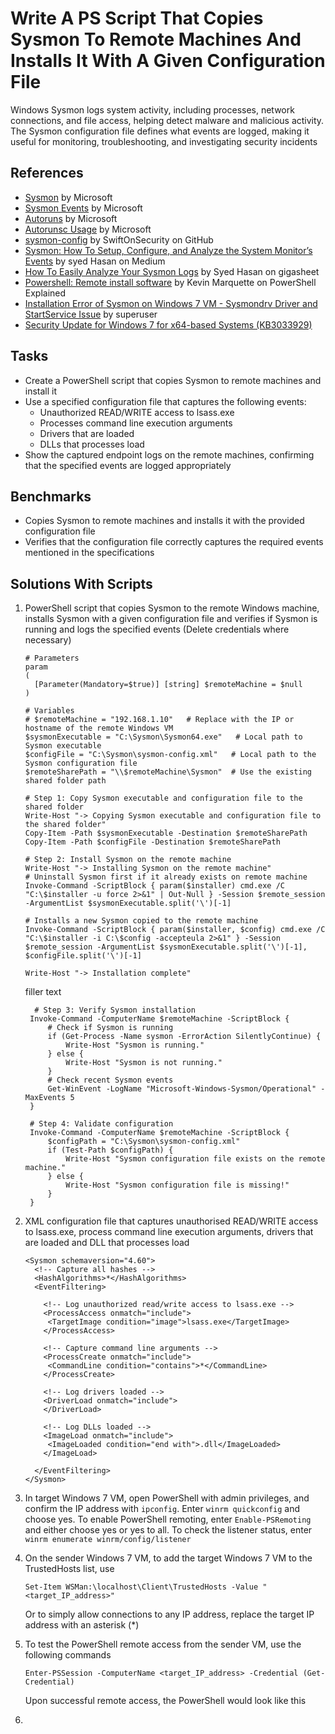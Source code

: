 # Write A PS Script That Copies Sysmon To Remote Machines And Installs It With A Given Configuration File
Windows Sysmon logs system activity, including processes, network connections, and file access, helping detect malware and malicious activity. The Sysmon configuration file defines what events are logged, making it useful for monitoring, troubleshooting, and investigating security incidents

## References
- [Sysmon](https://learn.microsoft.com/en-us/sysinternals/downloads/sysmon) by Microsoft
- [Sysmon Events](https://learn.microsoft.com/en-us/sysinternals/downloads/sysmon#events) by Microsoft
- [Autoruns](https://learn.microsoft.com/en-us/sysinternals/downloads/autoruns) by Microsoft
- [Autorunsc Usage](https://learn.microsoft.com/en-us/sysinternals/downloads/autoruns#autorunsc-usage) by Microsoft
- [sysmon-config](https://github.com/SwiftOnSecurity/sysmon-config) by SwiftOnSecurity on GitHub
- [Sysmon: How To Setup, Configure, and Analyze the System Monitor’s Events](https://syedhasan010.medium.com/sysmon-how-to-setup-configure-and-analyze-the-system-monitors-events-930e9add78d) by syed Hasan on Medium
- [How To Easily Analyze Your Sysmon Logs](https://www.gigasheet.com/post/how-to-easily-analyze-your-sysmon-logs#:~:text=Start%20making%20some%20noise%20on,That's%20it.) by Syed Hasan on gigasheet
- [Powershell: Remote install software](https://powershellexplained.com/2017-04-22-Powershell-installing-remote-software/) by Kevin Marquette on PowerShell Explained
- [Installation Error of Sysmon on Windows 7 VM - Sysmondrv Driver and StartService Issue](https://superuser.com/questions/1482486/installation-error-of-sysmon-on-windows-7-vm-sysmondrv-driver-and-startservice) by superuser
- [Security Update for Windows 7 for x64-based Systems (KB3033929)](https://www.microsoft.com/en-us/download/details.aspx?id=46148)


## Tasks
- Create a PowerShell script that copies Sysmon to remote machines and install it
- Use a specified configuration file that captures the following events:
  - Unauthorized READ/WRITE access to lsass.exe
  - Processes command line execution arguments
  - Drivers that are loaded
  - DLLs that processes load
- Show the captured endpoint logs on the remote machines, confirming that the specified events are logged appropriately

## Benchmarks
- Copies Sysmon to remote machines and installs it with the provided configuration file
- Verifies that the configuration file correctly captures the required events mentioned in the specifications

## Solutions With Scripts
1. PowerShell script that copies Sysmon to the remote Windows machine, installs Sysmon with a given configuration file and verifies if Sysmon is running and logs the specified events (Delete credentials where necessary)
    ```
    # Parameters
    param
    (
      [Parameter(Mandatory=$true)] [string] $remoteMachine = $null
    )
      
    # Variables
    # $remoteMachine = "192.168.1.10"   # Replace with the IP or hostname of the remote Windows VM
    $sysmonExecutable = "C:\Sysmon\Sysmon64.exe"   # Local path to Sysmon executable
    $configFile = "C:\Sysmon\sysmon-config.xml"   # Local path to the Sysmon configuration file
    $remoteSharePath = "\\$remoteMachine\Sysmon"  # Use the existing shared folder path
    
    # Step 1: Copy Sysmon executable and configuration file to the shared folder
    Write-Host "-> Copying Sysmon executable and configuration file to the shared folder"
    Copy-Item -Path $sysmonExecutable -Destination $remoteSharePath
    Copy-Item -Path $configFile -Destination $remoteSharePath
    
    # Step 2: Install Sysmon on the remote machine
    Write-Host "-> Installing Sysmon on the remote machine"
    # Uninstall Sysmon first if it already exists on remote machine
    Invoke-Command -ScriptBlock { param($installer) cmd.exe /C "C:\$installer -u force 2>&1" | Out-Null } -Session $remote_session -ArgumentList $sysmonExecutable.split('\')[-1]

    # Installs a new Sysmon copied to the remote machine
    Invoke-Command -ScriptBlock { param($installer, $config) cmd.exe /C "C:\$installer -i C:\$config -accepteula 2>&1" } -Session $remote_session -ArgumentList $sysmonExecutable.split('\')[-1], $configFile.split('\')[-1]

    Write-Host "-> Installation complete"
    ```

    filler text
   ```
     # Step 3: Verify Sysmon installation
    Invoke-Command -ComputerName $remoteMachine -ScriptBlock {
        # Check if Sysmon is running
        if (Get-Process -Name sysmon -ErrorAction SilentlyContinue) {
            Write-Host "Sysmon is running."
        } else {
            Write-Host "Sysmon is not running."
        }
        # Check recent Sysmon events
        Get-WinEvent -LogName "Microsoft-Windows-Sysmon/Operational" -MaxEvents 5
    }
    
    # Step 4: Validate configuration
    Invoke-Command -ComputerName $remoteMachine -ScriptBlock {
        $configPath = "C:\Sysmon\sysmon-config.xml"
        if (Test-Path $configPath) {
            Write-Host "Sysmon configuration file exists on the remote machine."
        } else {
            Write-Host "Sysmon configuration file is missing!"
        }
    }
   ```
3. XML configuration file that captures unauthorised READ/WRITE access to lsass.exe, process command line execution arguments, drivers that are loaded and DLL that processes load
   ```
   <Sysmon schemaversion="4.60">
     <!-- Capture all hashes -->
     <HashAlgorithms>*</HashAlgorithms>
     <EventFiltering>
   
       <!-- Log unauthorized read/write access to lsass.exe -->
       <ProcessAccess onmatch="include">
        <TargetImage condition="image">lsass.exe</TargetImage>
       </ProcessAccess>
  
       <!-- Capture command line arguments -->
       <ProcessCreate onmatch="include">
        <CommandLine condition="contains">*</CommandLine>
       </ProcessCreate>
  
       <!-- Log drivers loaded -->
       <DriverLoad onmatch="include">
       </DriverLoad>
  
       <!-- Log DLLs loaded -->
       <ImageLoad onmatch="include">
        <ImageLoaded condition="end with">.dll</ImageLoaded>
       </ImageLoad>
  
     </EventFiltering>
   </Sysmon>
   ```
5. In target Windows 7 VM, open PowerShell with admin privileges, and confirm the IP address with `ipconfig`. Enter `winrm quickconfig` and choose yes. To enable PowerShell remoting, enter `Enable-PSRemoting` and either choose yes or yes to all. To check the listener status, enter `winrm enumerate winrm/config/listener`
6. On the sender Windows 7 VM, to add the target Windows 7 VM to the TrustedHosts list, use
   ```
   Set-Item WSMan:\localhost\Client\TrustedHosts -Value "<target_IP_address>"
   ```
   Or to simply allow connections to any IP address, replace the target IP address with an asterisk (*)
7. To test the PowerShell remote access from the sender VM, use the following commands
   ```
   Enter-PSSession -ComputerName <target_IP_address> -Credential (Get-Credential)
   ```
   Upon successful remote access, the PowerShell would look like this
   
9. 
